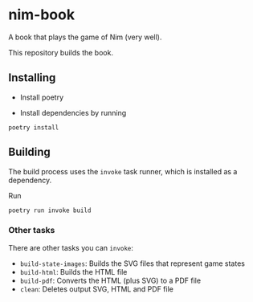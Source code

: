 # nim-book

A book that plays the game of Nim (very well).

This repository builds the book.

## Installing

- Install poetry

- Install dependencies by running

```
poetry install
```

## Building

The build process uses the `invoke` task runner, which is installed as a dependency. 

Run

```
poetry run invoke build
```

### Other tasks

There are other tasks you can `invoke`:

- `build-state-images`: Builds the SVG files that represent game states
- `build-html`: Builds the HTML file
- `build-pdf`: Converts the HTML (plus SVG) to a PDF file
- `clean`: Deletes output SVG, HTML and PDF file
